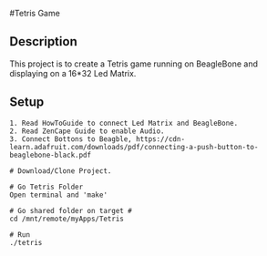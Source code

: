 #Tetris Game

## Description
This project is to create a Tetris game running on BeagleBone and displaying on a 16*32 Led Matrix. 

## Setup
```
1. Read HowToGuide to connect Led Matrix and BeagleBone.
2. Read ZenCape Guide to enable Audio.
3. Connect Bottons to Beagble, https://cdn-learn.adafruit.com/downloads/pdf/connecting-a-push-button-to-beaglebone-black.pdf

# Download/Clone Project. 

# Go Tetris Folder
Open terminal and 'make'

# Go shared folder on target #
cd /mnt/remote/myApps/Tetris

# Run
./tetris

```